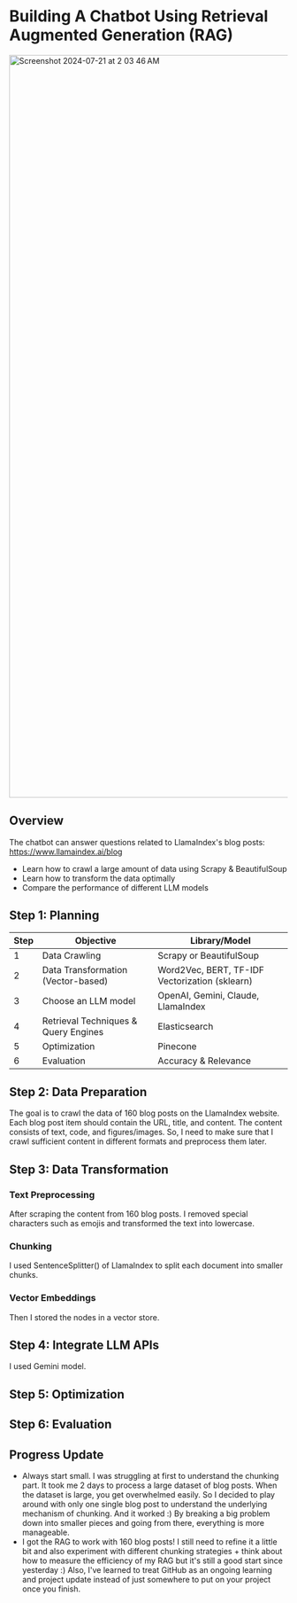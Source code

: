 # Building A Chatbot Using Retrieval Augmented Generation (RAG)
<img width="1341" alt="Screenshot 2024-07-21 at 2 03 46 AM" src="https://github.com/user-attachments/assets/75afce4b-470e-46cb-87bf-8685851173fd">

## Overview
The chatbot can answer questions related to LlamaIndex's blog posts: https://www.llamaindex.ai/blog
* Learn how to crawl a large amount of data using Scrapy & BeautifulSoup
* Learn how to transform the data optimally
* Compare the performance of different LLM models

## Step 1: Planning
| Step | Objective | Library/Model |
| --- | --- | --- |
| 1 | Data Crawling | Scrapy or BeautifulSoup |
| 2 | Data Transformation (Vector-based) | Word2Vec, BERT, TF-IDF Vectorization (sklearn) |
| 3 | Choose an LLM model | OpenAI, Gemini, Claude, LlamaIndex |
| 4 | Retrieval Techniques & Query Engines | Elasticsearch |
| 5 | Optimization | Pinecone |
| 6 | Evaluation | Accuracy & Relevance |

## Step 2: Data Preparation
The goal is to crawl the data of 160 blog posts on the LlamaIndex website. Each blog post item should contain the URL, title, and content. The content consists of text, code, and figures/images. So, I need to make sure that I crawl sufficient content in different formats and preprocess them later.

## Step 3: Data Transformation
### Text Preprocessing
After scraping the content from 160 blog posts. I removed special characters such as emojis and transformed the text into lowercase.
### Chunking
I used SentenceSplitter() of LlamaIndex to split each document into smaller chunks.
### Vector Embeddings
Then I stored the nodes in a vector store.
## Step 4: Integrate LLM APIs
I used Gemini model.
## Step 5: Optimization

## Step 6: Evaluation

## Progress Update
- Always start small. I was struggling at first to understand the chunking part. It took me 2 days to process a large dataset of blog posts. When the dataset is large, you get overwhelmed easily. So I decided to play around with only one single blog post to understand the underlying mechanism of chunking. And it worked :) By breaking a big problem down into smaller pieces and going from there, everything is more manageable.
- I got the RAG to work with 160 blog posts! I still need to refine it a little bit and also experiment with different chunking strategies + think about how to measure the efficiency of my RAG but it's still a good start since yesterday :) Also, I've learned to treat GitHub as an ongoing learning and project update instead of just somewhere to put on your project once you finish. 
